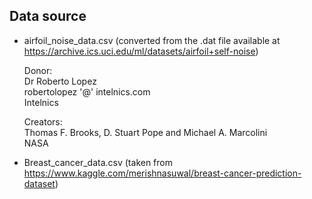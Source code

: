 

## Data source
- airfoil_noise_data.csv (converted from the .dat file available at https://archive.ics.uci.edu/ml/datasets/airfoil+self-noise) 

  Donor:  
  Dr Roberto Lopez  
  robertolopez '@' intelnics.com  
  Intelnics 
  
  Creators:  
  Thomas F. Brooks, D. Stuart Pope and Michael A. Marcolini  
  NASA
  
- Breast_cancer_data.csv (taken from https://www.kaggle.com/merishnasuwal/breast-cancer-prediction-dataset) 
